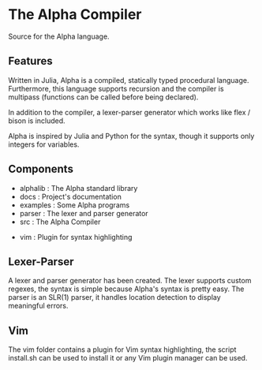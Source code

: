 # The Alpha Compiler
Source for the Alpha language.

## Features
Written in Julia, Alpha is a compiled, statically typed procedural language.
Furthermore, this language supports recursion and the compiler is multipass (functions can be called before being declared).

<!-- TODO : DOC links -->
In addition to the compiler, a lexer-parser generator which works like flex / bison is included.

Alpha is inspired by Julia and Python for the syntax, though it supports only integers for variables.

## Components
- alphalib : The Alpha standard library
- docs : Project's documentation
- examples : Some Alpha programs
- parser : The lexer and parser generator
- src : The Alpha Compiler
<!-- TODO : DOC link -->
- vim : Plugin for syntax highlighting

## Lexer-Parser
<!-- TODO : DOC link -->
A lexer and parser generator has been created.
The lexer supports custom regexes, the syntax is simple because Alpha's syntax is pretty easy.
The parser is an SLR(1) parser, it handles location detection to display meaningful errors.

## Vim
The vim folder contains a plugin for Vim syntax highlighting, the script install.sh can be used to install it
or any Vim plugin manager can be used.

<!-- TODO : Examples -->
